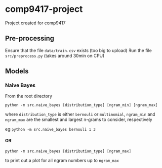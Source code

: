 # comp9417-project
Project created for comp9417

## Pre-processing
Ensure that the file `data/train.csv` exists (too big to upload)
Run the file `src/preprocess.py` (takes around 30min on CPU)

## Models
### Naive Bayes

From the root directory

`python -m src.naive_bayes [distribution_type] [ngram_min] [ngram_max]`

where `distribution_type` is either `bernouli` or `multinomial`, `ngram_min` and `ngram_max` are the smallest and largest n-grams to consider, respectively

eg `python -m src.naive_bayes bernouli 1 3`

#### OR

`python -m src.naive_bayes [distribution_type] [ngram_max]`

to print out a plot for all ngram numbers up to `ngram_max`